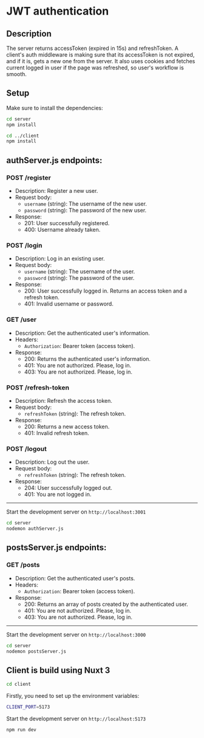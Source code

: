 # JWT authentication

## Description

The server returns accessToken (expired in 15s) and refreshToken. A client's auth middleware is making sure that its accessToken is not expired, and if it is, gets a new one from the server. It also uses cookies and fetches current logged in user if the page was refreshed, so user's workflow is smooth.

## Setup

Make sure to install the dependencies:

```bash
cd server
npm install

cd ../client
npm install
```

## authServer.js endpoints:

### POST /register

- Description: Register a new user.
- Request body:
  - `username` (string): The username of the new user.
  - `password` (string): The password of the new user.
- Response:
  - 201: User successfully registered.
  - 400: Username already taken.

### POST /login

- Description: Log in an existing user.
- Request body:
  - `username` (string): The username of the user.
  - `password` (string): The password of the user.
- Response:
  - 200: User successfully logged in. Returns an access token and a refresh token.
  - 401: Invalid username or password.

### GET /user

- Description: Get the authenticated user's information.
- Headers:
  - `Authorization`: Bearer token (access token).
- Response:
  - 200: Returns the authenticated user's information.
  - 401: You are not authorized. Please, log in.
  - 403: You are not authorized. Please, log in.

### POST /refresh-token

- Description: Refresh the access token.
- Request body:
  - `refreshToken` (string): The refresh token.
- Response:
  - 200: Returns a new access token.
  - 401: Invalid refresh token.

### POST /logout

- Description: Log out the user.
- Request body:
  - `refreshToken` (string): The refresh token.
- Response:
  - 204: User successfully logged out.
  - 401: You are not logged in.

---

Start the development server on `http://localhost:3001`

```bash
cd server
nodemon authServer.js
```

## postsServer.js endpoints:

### GET /posts

- Description: Get the authenticated user's posts.
- Headers:
  - `Authorization`: Bearer token (access token).
- Response:
  - 200: Returns an array of posts created by the authenticated user.
  - 401: You are not authorized. Please, log in.
  - 403: You are not authorized. Please, log in.

---

Start the development server on `http://localhost:3000`

```bash
cd server
nodemon postsServer.js
```

## Client is build using Nuxt 3

```bash
cd client
```

Firstly, you need to set up the environment variables:

```bash
CLIENT_PORT=5173
```

Start the development server on `http://localhost:5173`

```bash
npm run dev
```
